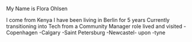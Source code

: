 My Name is Flora Ohlsen

I come from Kenya
I have been living in Berlin for 5 years
Currently transitioning into Tech from a Community Manager role
lived and visited 
-Copenhagen
-Calgary
-Saint Petersburg
-Newcastel- upon -tyne
